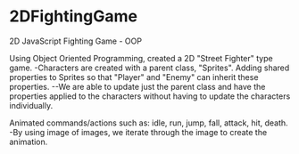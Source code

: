 # 2DFightingGame
2D JavaScript Fighting Game - OOP


Using Object Oriented Programming, created a 2D "Street Fighter" type game.
-Characters are created with a parent class, "Sprites". Adding shared properties to Sprites so that "Player" and "Enemy" can inherit these properties.
--We are able to update just the parent class and have the properties applied to the characters without having to update the characters individually.

Animated commands/actions such as: idle, run, jump, fall, attack, hit, death.
-By using image of images, we iterate through the image to create the animation.
